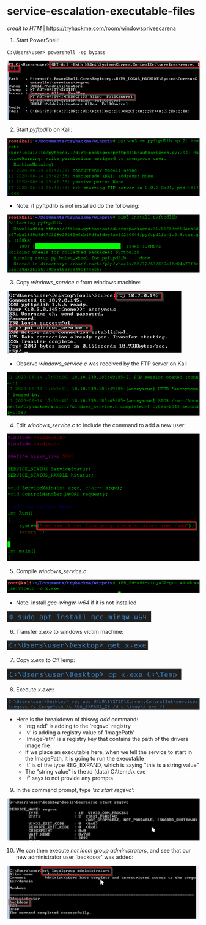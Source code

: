 # service-escalation-executable-files

*credit to HTM* | https://tryhackme.com/room/windowsprivescarena

1) Start PowerShell:

`C:\Users\user> powershell -ep bypass`

[![Image of get-acl](https://github.com/kam1n0/service-escalation-executable/blob/master/tmp_upload/get-acl.png)](#)

2) Start *pyftpdlib* on Kali:

[![Image of pyftpdlib](https://github.com/kam1n0/service-escalation-executable/blob/master/tmp_upload/pyftpdlib.png)](#)

* Note: if pyftpdlib is not installed do the following:

[![Image of install](https://github.com/kam1n0/service-escalation-executable/blob/master/tmp_upload/install.png)](#)

3) Copy *windows_service.c* from windows machine:

[![Image of ftp](https://github.com/kam1n0/service-escalation-executable/blob/master/tmp_upload/ftp.png)](#)

* Observe *windows_service.c* was received by the FTP server on Kali

[![Image of upload](https://github.com/kam1n0/service-escalation-executable/blob/master/tmp_upload/upload.png)](#)

4) Edit *windows_service.c* to include the command to add a new user:

[![Image of edit](https://github.com/kam1n0/service-escalation-executable/blob/master/tmp_upload/edit.png)](#)

5) Compile *windows_service.c*:

[![Image of compile](https://github.com/kam1n0/service-escalation-executable/blob/master/tmp_upload/compile.png)](#)

* Note: install *gcc-wingw-w64* if it is not installed

[![Image of gcc_install](https://github.com/kam1n0/service-escalation-executable/blob/master/tmp_upload/gcc_install.png)](#)

6) Transfer *x.exe* to windows victim machine:

[![Image of transfer](https://github.com/kam1n0/service-escalation-executable/blob/master/tmp_upload/transfer.png)](#)

7) Copy *x.exe* to C:\Temp:

[![Image of copy](https://github.com/kam1n0/service-escalation-executable/blob/master/tmp_upload/copy.png)](#)

8) Execute *x.exe*::

[![Image of execute](https://github.com/kam1n0/service-escalation-executable/blob/master/tmp_upload/execute.png)](#)

- Here is the breakdown of this*reg add* command:
  - 'reg add' is adding to the 'regsvc' registry
  - 'v' is adding a registry value of 'ImagePath'
  - 'ImagePath' is a registry key that contains the path of the drivers image file
   - If we place an executable here, when we tell the service to start in the ImagePath, it is going to run the executable
  - 't' is of the type REG_EXPAND, which is saying "this is a string value"
   - The "string value" is the /d (data) C:\temp\x.exe
  - 'f' says to not provide any prompts

9) In the command prompt, type *'sc start regsvc'*:

[![Image of start](https://github.com/kam1n0/service-escalation-executable/blob/master/tmp_upload/start.png)](#)

10) We can then execute *net local group administrators*, and see that our new administrator user 'backdoor' was added:

[![Image of backdoor](https://github.com/kam1n0/service-escalation-executable/blob/master/tmp_upload/backdoor.png)](#)
